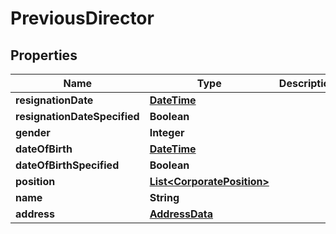 
# PreviousDirector

## Properties
Name | Type | Description | Notes
------------ | ------------- | ------------- | -------------
**resignationDate** | [**DateTime**](DateTime.md) |  |  [optional]
**resignationDateSpecified** | **Boolean** |  |  [optional]
**gender** | **Integer** |  |  [optional]
**dateOfBirth** | [**DateTime**](DateTime.md) |  |  [optional]
**dateOfBirthSpecified** | **Boolean** |  |  [optional]
**position** | [**List&lt;CorporatePosition&gt;**](CorporatePosition.md) |  |  [optional]
**name** | **String** |  |  [optional]
**address** | [**AddressData**](AddressData.md) |  |  [optional]



